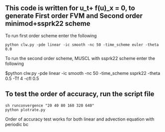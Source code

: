 ## This code is written for u_t+ f(u)_x = 0, to generate First order FVM and Second order minimod+ssprk22 scheme 
To run first order scheme enter the following

```
python clw.py -pde linear -ic smooth -nc 50 -time_scheme euler -theta 0.0
```
To run the second order scheme, MUSCL with ssprk22 scheme enter the following

$python clw.py -pde linear -ic smooth -nc 50 -time_scheme ssprk22 -theta 0.5 -Tf 4 -cfl 0.5

## To test the order of accuracy, run the script file
```
sh runconvergence "20 40 80 160 320 640"
python plotrate.py
```
Order of accuracy test works for both linear and advection equation with periodic bc